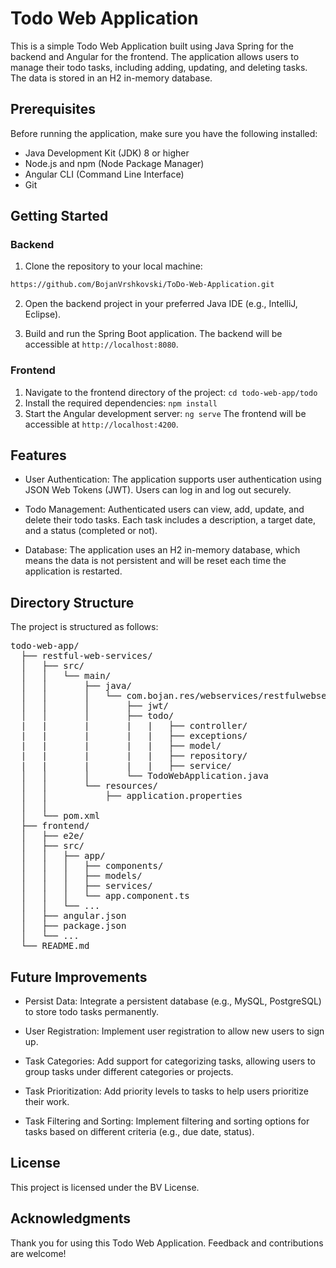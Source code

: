 # Todo Web Application

This is a simple Todo Web Application built using Java Spring for the backend and Angular for the frontend. The application allows users to manage their todo tasks, including adding, updating, and deleting tasks. The data is stored in an H2 in-memory database.

## Prerequisites

Before running the application, make sure you have the following installed:

- Java Development Kit (JDK) 8 or higher
- Node.js and npm (Node Package Manager)
- Angular CLI (Command Line Interface)
- Git

## Getting Started

### Backend

1. Clone the repository to your local machine:

```bash
https://github.com/BojanVrshkovski/ToDo-Web-Application.git
```
2. Open the backend project in your preferred Java IDE (e.g., IntelliJ, Eclipse).

3. Build and run the Spring Boot application. The backend will be accessible at `http://localhost:8080`.

### Frontend

1. Navigate to the frontend directory of the project: `cd todo-web-app/todo`
2. Install the required dependencies: `npm install`
3. Start the Angular development server: `ng serve`
The frontend will be accessible at `http://localhost:4200`.

## Features

- User Authentication: The application supports user authentication using JSON Web Tokens (JWT). Users can log in and log out securely.

- Todo Management: Authenticated users can view, add, update, and delete their todo tasks. Each task includes a description, a target date, and a status (completed or not).

- Database: The application uses an H2 in-memory database, which means the data is not persistent and will be reset each time the application is restarted.

## Directory Structure

The project is structured as follows:
<pre>
todo-web-app/
  ├── restful-web-services/
  │   ├── src/
  │   │   └── main/
  │   │       ├── java/
  │   │       │   └── com.bojan.res/webservices/restfulwebservices/
  │   │       │       ├── jwt/
  │   │       │       ├── todo/
  |   |       |       |   |   ├── controller/
  |   |       |       |   |   ├── exceptions/
  |   |       |       |   |   ├── model/
  |   |       |       |   |   ├── repository/
  |   |       |       |   |   ├── service/
  │   │       │       └── TodoWebApplication.java
  │   │       └── resources/
  │   │           ├── application.properties
  │   │           
  │   └── pom.xml
  ├── frontend/
  │   ├── e2e/
  │   ├── src/
  │   │   ├── app/
  │   │   │   ├── components/
  │   │   │   ├── models/
  │   │   │   ├── services/
  │   │   │   └── app.component.ts
  │   │   └── ...
  │   ├── angular.json
  │   ├── package.json
  │   └── ...
  └── README.md
</pre>


## Future Improvements

- Persist Data: Integrate a persistent database (e.g., MySQL, PostgreSQL) to store todo tasks permanently.

- User Registration: Implement user registration to allow new users to sign up.

- Task Categories: Add support for categorizing tasks, allowing users to group tasks under different categories or projects.

- Task Prioritization: Add priority levels to tasks to help users prioritize their work.

- Task Filtering and Sorting: Implement filtering and sorting options for tasks based on different criteria (e.g., due date, status).

## License

This project is licensed under the BV License.

## Acknowledgments

Thank you for using this Todo Web Application. Feedback and contributions are welcome!
